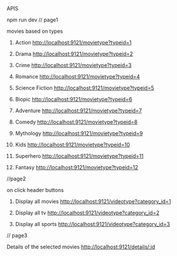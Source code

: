 APIS

npm run dev
// page1

movies based on types

1. Action
<http://localhost:9121/movietype?typeid=1>

2. Drama
<http://localhost:9121/movietype?typeid=2>

3. Crime
<http://localhost:9121/movietype?typeid=3>

4. Romance
<http://localhost:9121/movietype?typeid=4>

5. Science Fiction
<http://localhost:9121/movietype?typeid=5>

6. Biopic
<http://localhost:9121/movietype?typeid=6>

7. Adventure
<http://localhost:9121/movietype?typeid=7>

8. Comedy
<http://localhost:9121/movietype?typeid=8>

9. Mythology
<http://localhost:9121/movietype?typeid=9>

10. Kids
<http://localhost:9121/movietype?typeid=10>

11. Superhero
<http://localhost:9121/movietype?typeid=11>

12. Fantasy
<http://localhost:9121/movietype?typeid=12>

//page2

on click header buttons

1. Display all movies
<http://localhost:9121/videotype?category_id=1>

2. Display all tv
<http://localhost:9121/videotype?category_id=2>

3. Display all sports
<http://localhost:9121/videotype?category_id=3>

// page3

Details of the selected movies
<http://localhost:9121/details/:id>
